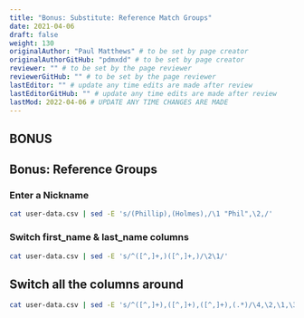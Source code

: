 ```yaml
---
title: "Bonus: Substitute: Reference Match Groups"
date: 2021-04-06
draft: false
weight: 130
originalAuthor: "Paul Matthews" # to be set by page creator
originalAuthorGitHub: "pdmxdd" # to be set by page creator
reviewer: "" # to be set by the page reviewer
reviewerGitHub: "" # to be set by the page reviewer
lastEditor: "" # update any time edits are made after review
lastEditorGitHub: "" # update any time edits are made after review
lastMod: 2022-04-06 # UPDATE ANY TIME CHANGES ARE MADE
---
```


## BONUS

## Bonus: Reference Groups

### Enter a Nickname

```bash
cat user-data.csv | sed -E 's/(Phillip),(Holmes),/\1 "Phil",\2,/'
```

### Switch first_name & last_name columns

```bash
cat user-data.csv | sed -E 's/^([^,]+,)([^,]+,)/\2\1/'
```

## Switch all the columns around

```bash
cat user-data.csv | sed -E 's/^([^,]+),([^,]+),([^,]+),(.*)/\4,\2,\1,\3/'
```